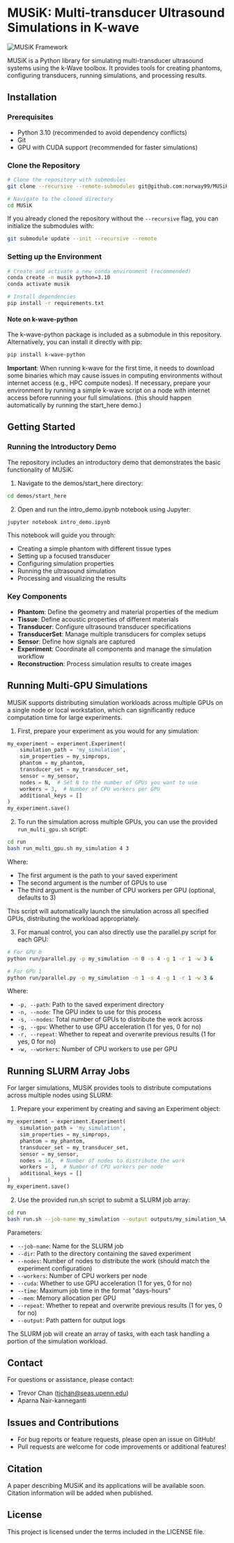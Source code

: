 # MUSiK: Multi-transducer Ultrasound Simulations in K-wave

![MUSiK Framework](figures/musik.png)

MUSiK is a Python library for simulating multi-transducer ultrasound systems using the k-Wave toolbox. It provides tools for creating phantoms, configuring transducers, running simulations, and processing results.

## Installation

### Prerequisites
- Python 3.10 (recommended to avoid dependency conflicts)
- Git
- GPU with CUDA support (recommended for faster simulations)

### Clone the Repository
```bash
# Clone the repository with submodules
git clone --recursive --remote-submodules git@github.com:norway99/MUSiK.git

# Navigate to the cloned directory
cd MUSiK
```

If you already cloned the repository without the `--recursive` flag, you can initialize the submodules with:
```bash
git submodule update --init --recursive --remote
```

### Setting up the Environment
```bash
# Create and activate a new conda environment (recommended)
conda create -n musik python=3.10
conda activate musik

# Install dependencies
pip install -r requirements.txt
```

#### Note on k-wave-python
The k-wave-python package is included as a submodule in this repository. Alternatively, you can install it directly with pip:
```bash
pip install k-wave-python
```

**Important**: When running k-wave for the first time, it needs to download some binaries which may cause issues in computing environments without internet access (e.g., HPC compute nodes). If necessary, prepare your environment by running a simple k-wave script on a node with internet access before running your full simulations. (this should happen automatically by running the start_here demo.)

## Getting Started

### Running the Introductory Demo
The repository includes an introductory demo that demonstrates the basic functionality of MUSiK:

1. Navigate to the demos/start_here directory:
```bash
cd demos/start_here
```

2. Open and run the intro_demo.ipynb notebook using Jupyter:
```bash
jupyter notebook intro_demo.ipynb
```

This notebook will guide you through:
- Creating a simple phantom with different tissue types
- Setting up a focused transducer
- Configuring simulation properties
- Running the ultrasound simulation
- Processing and visualizing the results

### Key Components

- **Phantom**: Define the geometry and material properties of the medium
- **Tissue**: Define acoustic properties of different materials
- **Transducer**: Configure ultrasound transducer specifications
- **TransducerSet**: Manage multiple transducers for complex setups
- **Sensor**: Define how signals are captured
- **Experiment**: Coordinate all components and manage the simulation workflow
- **Reconstruction**: Process simulation results to create images

## Running Multi-GPU Simulations

MUSiK supports distributing simulation workloads across multiple GPUs on a single node or local workstation, which can significantly reduce computation time for large experiments.

1. First, prepare your experiment as you would for any simulation:
```python
my_experiment = experiment.Experiment(
    simulation_path = 'my_simulation',
    sim_properties = my_simprops,
    phantom = my_phantom,
    transducer_set = my_transducer_set,
    sensor = my_sensor,
    nodes = N,  # Set N to the number of GPUs you want to use
    workers = 3,  # Number of CPU workers per GPU
    additional_keys = []
)
my_experiment.save()
```

2. To run the simulation across multiple GPUs, you can use the provided `run_multi_gpu.sh` script:
```bash
cd run
bash run_multi_gpu.sh my_simulation 4 3
```

Where:
- The first argument is the path to your saved experiment
- The second argument is the number of GPUs to use
- The third argument is the number of CPU workers per GPU (optional, defaults to 3)

This script will automatically launch the simulation across all specified GPUs, distributing the workload appropriately.

3. For manual control, you can also directly use the parallel.py script for each GPU:
```bash
# For GPU 0
python run/parallel.py -p my_simulation -n 0 -s 4 -g 1 -r 1 -w 3 &

# For GPU 1
python run/parallel.py -p my_simulation -n 1 -s 4 -g 1 -r 1 -w 3 &
```

Where:
- `-p, --path`: Path to the saved experiment directory
- `-n, --node`: The GPU index to use for this process
- `-s, --nodes`: Total number of GPUs to distribute the work across
- `-g, --gpu`: Whether to use GPU acceleration (1 for yes, 0 for no)
- `-r, --repeat`: Whether to repeat and overwrite previous results (1 for yes, 0 for no)
- `-w, --workers`: Number of CPU workers to use per GPU

## Running SLURM Array Jobs

For larger simulations, MUSiK provides tools to distribute computations across multiple nodes using SLURM:

1. Prepare your experiment by creating and saving an Experiment object:
```python
my_experiment = experiment.Experiment(
    simulation_path = 'my_simulation',
    sim_properties = my_simprops,
    phantom = my_phantom,
    transducer_set = my_transducer_set,
    sensor = my_sensor,
    nodes = 16,  # Number of nodes to distribute the work
    workers = 3,  # Number of CPU workers per node
    additional_keys = []
)
my_experiment.save()
```

2. Use the provided run.sh script to submit a SLURM job array:
```bash
cd run
bash run.sh --job-name my_simulation --output outputs/my_simulation_%A_%a.out --dir path/to/experiment/directory --nodes 16 --workers 3 --cuda 1 --time "2-00" --mem "64G" --repeat 0
```

Parameters:
- `--job-name`: Name for the SLURM job
- `--dir`: Path to the directory containing the saved experiment
- `--nodes`: Number of nodes to distribute the work (should match the experiment configuration)
- `--workers`: Number of CPU workers per node
- `--cuda`: Whether to use GPU acceleration (1 for yes, 0 for no)
- `--time`: Maximum job time in the format "days-hours"
- `--mem`: Memory allocation per GPU
- `--repeat`: Whether to repeat and overwrite previous results (1 for yes, 0 for no)
- `--output`: Path pattern for output logs

The SLURM job will create an array of tasks, with each task handling a portion of the simulation workload.

## Contact

For questions or assistance, please contact:
- Trevor Chan (tjchan@seas.upenn.edu)
- Aparna Nair-kanneganti

## Issues and Contributions

- For bug reports or feature requests, please open an issue on GitHub!
- Pull requests are welcome for code improvements or additional features!

## Citation

A paper describing MUSiK and its applications will be available soon. Citation information will be added when published.

## License

This project is licensed under the terms included in the LICENSE file.



